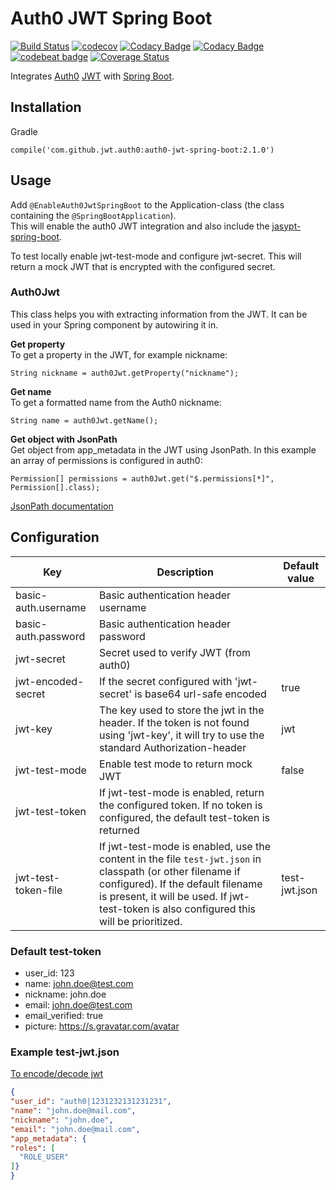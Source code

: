 # Auth0 JWT Spring Boot

[![Build Status](https://travis-ci.org/ThomasBem/auth0-jwt-spring-boot.svg?branch=master)](https://travis-ci.org/ThomasBem/auth0-jwt-spring-boot)
[![codecov](https://codecov.io/gh/ThomasBem/auth0-jwt-spring-boot/branch/master/graph/badge.svg)](https://codecov.io/gh/ThomasBem/auth0-jwt-spring-boot)
[![Codacy Badge](https://api.codacy.com/project/badge/Grade/89ea619c2ad34aadaf89bab23afd7c91)](https://www.codacy.com/app/thomasbem/auth0-jwt-spring-boot?utm_source=github.com&amp;utm_medium=referral&amp;utm_content=ThomasBem/auth0-jwt-spring-boot&amp;utm_campaign=Badge_Grade)
[![Codacy Badge](https://api.codacy.com/project/badge/Coverage/89ea619c2ad34aadaf89bab23afd7c91)](https://www.codacy.com/app/thomasbem/auth0-jwt-spring-boot?utm_source=github.com&amp;utm_medium=referral&amp;utm_content=ThomasBem/auth0-jwt-spring-boot&amp;utm_campaign=Badge_Coverage)
[![codebeat badge](https://codebeat.co/badges/fdb29997-4808-4cd9-819e-01b9c909f181)](https://codebeat.co/projects/github-com-thomasbem-auth0-jwt-spring-boot)
[![Coverage Status](https://coveralls.io/repos/github/ThomasBem/auth0-jwt-spring-boot/badge.svg?branch=master)](https://coveralls.io/github/ThomasBem/auth0-jwt-spring-boot?branch=master)


Integrates [Auth0](https://auth0.com/) [JWT](https://jwt.io) with [Spring Boot](http://projects.spring.io/spring-boot).
 
## Installation

Gradle
```
compile('com.github.jwt.auth0:auth0-jwt-spring-boot:2.1.0')
```

## Usage

Add `@EnableAuth0JwtSpringBoot` to the Application-class (the class containing the `@SpringBootApplication`).  
This will enable the auth0 JWT integration and also include the [jasypt-spring-boot](https://github.com/ulisesbocchio/jasypt-spring-boot).

To test locally enable jwt-test-mode and configure jwt-secret. This will return a mock JWT that is encrypted with the configured secret.

### Auth0Jwt

This class helps you with extracting information from the JWT. It can be used in your Spring component by autowiring it in.

**Get property**  
To get a property in the JWT, for example nickname:
```
String nickname = auth0Jwt.getProperty("nickname");
```

**Get name**  
To get a formatted name from the Auth0 nickname:
```
String name = auth0Jwt.getName();
```

**Get object with JsonPath**  
Get object from app_metadata in the JWT using JsonPath. In this example an array of permissions is configured in auth0:
```
Permission[] permissions = auth0Jwt.get("$.permissions[*]", Permission[].class);
```
[JsonPath documentation](https://github.com/jayway/JsonPath)


## Configuration

| Key | Description | Default value |
|-----|-------------|---------------|
| basic-auth.username | Basic authentication header username | |
| basic-auth.password | Basic authentication header password | |
| jwt-secret | Secret used to verify JWT (from auth0) | |
| jwt-encoded-secret | If the secret configured with 'jwt-secret' is base64 url-safe encoded | true |
| jwt-key | The key used to store the jwt in the header. If the token is not found using 'jwt-key', it will try to use the standard Authorization-header | jwt |
| jwt-test-mode | Enable test mode to return mock JWT | false |
| jwt-test-token | If jwt-test-mode is enabled, return the configured token. If no token is configured, the default test-token is returned | |
| jwt-test-token-file | If jwt-test-mode is enabled, use the content in the file `test-jwt.json` in classpath (or other filename if configured). If the default filename is present, it will be used. If jwt-test-token is also configured this will be prioritized. | test-jwt.json | 

### Default test-token

 - user_id: 123
 - name: john.doe@test.com
 - nickname: john.doe
 - email: john.doe@test.com
 - email_verified: true
 - picture: https://s.gravatar.com/avatar
 
 
 ### Example test-jwt.json
 
 [To encode/decode jwt](https://jwt.io/)
 
 ```json
{
 "user_id": "auth0|1231232131231231",
 "name": "john.doe@mail.com",
 "nickname": "john.doe",
 "email": "john.doe@mail.com",
 "app_metadata": {
 "roles": [
   "ROLE_USER"
 ]}
}
 ```
